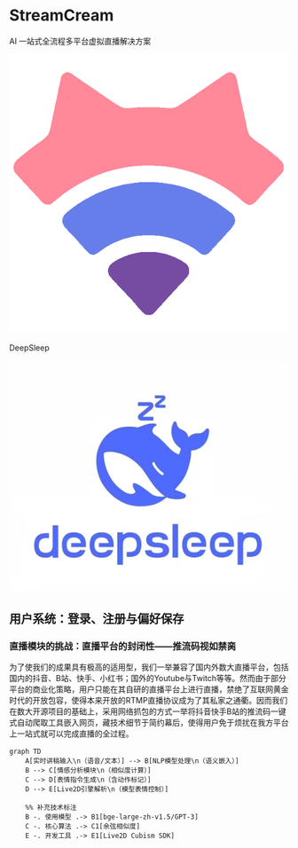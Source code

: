 # StreamCream

AI 一站式全流程多平台虚拟直播解决方案

![](.\assets\项目图标.png)

DeepSleep

![](.\assets\队伍徽标.jpg)

## 用户系统：登录、注册与偏好保存



### 直播模块的挑战：直播平台的封闭性——推流码视如禁脔

为了使我们的成果具有极高的适用型，我们一举兼容了国内外数大直播平台，包括国内的抖音、B站、快手、小红书；国外的Youtube与Twitch等等。然而由于部分平台的商业化策略，用户只能在其自研的直播平台上进行直播，禁绝了互联网黄金时代的开放包容，使得本来开放的RTMP直播协议成为了其私家之通衢。因而我们在数大开源项目的基础上，采用网络抓包的方式一举将抖音快手B站的推流码一键式自动爬取工具嵌入网页，藏技术细节于简约幕后，使得用户免于烦扰在我方平台上一站式就可以完成直播的全过程。

```mermaid
graph TD
    A[实时讲稿输入\n（语音/文本）] --> B[NLP模型处理\n（语义嵌入）]
    B --> C[情感分析模块\n（相似度计算）]
    C --> D[表情指令生成\n（含动作标记）]
    D --> E[Live2D引擎解析\n（模型表情控制）]
            
    %% 补充技术标注
    B -. 使用模型 .-> B1[bge-large-zh-v1.5/GPT-3]
    C -. 核心算法 .-> C1[余弦相似度]
    E -. 开发工具 .-> E1[Live2D Cubism SDK]
```






